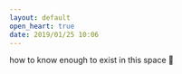 ```yaml
---
layout: default
open_heart: true
date: 2019/01/25 10:06
---
```


how to know enough to exist in this space 🥀
